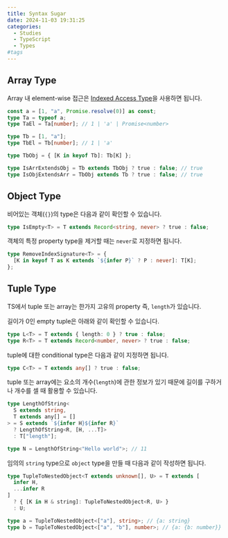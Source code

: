 ```yaml
---
title: Syntax Sugar
date: 2024-11-03 19:31:25
categories:
  - Studies
  - TypeScript
  - Types
#tags
---
```

## Array Type

Array 내 element-wise 접근은 [Indexed Access Type](../mapped-types#Indexed-Access-Types)을 사용하면 됩니다.

```ts
const a = [1, "a", Promise.resolve(0)] as const;
type Ta = typeof a;
type TaEl = Ta[number]; // 1 | 'a' | Promise<number>

type Tb = [1, "a"];
type TbEl = Tb[number]; // 1 | 'a'

type TbObj = { [K in keyof Tb]: Tb[K] };

type IsArrExtendsObj = Tb extends TbObj ? true : false; // true
type IsObjExtendsArr = TbObj extends Tb ? true : false; // true
```

## Object Type

비어있는 객체(`{}`)의 type은 다음과 같이 확인할 수 있습니다.

```ts
type IsEmpty<T> = T extends Record<string, never> ? true : false;
```

객체의 특정 property type을 제거할 때는 `never`로 지정하면 됩니다.

```ts
type RemoveIndexSignature<T> = {
  [K in keyof T as K extends `${infer P}` ? P : never]: T[K];
};
```

## Tuple Type

TS에서 tuple 또는 array는 한가지 고유의 property 즉, `length`가 있습니다.

길이가 0인 empty tuple은 아래와 같이 확인할 수 있습니다.

```ts
type L<T> = T extends { length: 0 } ? true : false;
type R<T> = T extends Record<number, never> ? true : false;
```

tuple에 대한 conditional type은 다음과 같이 지정하면 됩니다.

```ts
type C<T> = T extends any[] ? true : false;
```

tuple 또는 array에는 요소의 개수(`length`)에 관한 정보가 있기 때문에 길이를 구하거나 개수를 셀 때 활용할 수 있습니다.

```ts
type LengthOfString<
  S extends string,
  T extends any[] = []
> = S extends `${infer H}${infer R}`
  ? LengthOfString<R, [H, ...T]>
  : T["length"];

type N = LengthOfString<"Hello world">; // 11
```

임의의 `string` type으로 `object` type을 만들 때 다음과 같이 작성하면 됩니다.

```ts
type TupleToNestedObject<T extends unknown[], U> = T extends [
  infer H,
  ...infer R
]
  ? { [K in H & string]: TupleToNestedObject<R, U> }
  : U;

type a = TupleToNestedObject<["a"], string>; // {a: string}
type b = TupleToNestedObject<["a", "b"], number>; // {a: {b: number}}
```